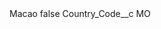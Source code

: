 <?xml version="1.0" encoding="UTF-8"?>
<CustomMetadata xmlns="http://soap.sforce.com/2006/04/metadata" xmlns:xsi="http://www.w3.org/2001/XMLSchema-instance" xmlns:xsd="http://www.w3.org/2001/XMLSchema">
    <label>Macao</label>
    <protected>false</protected>
    <values>
        <field>Country_Code__c</field>
        <value xsi:type="xsd:string">MO</value>
    </values>
</CustomMetadata>
